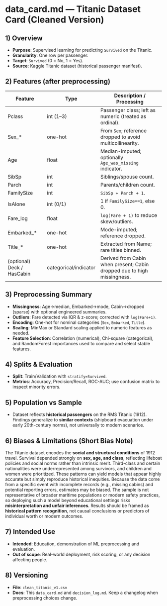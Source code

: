 # data_card.md — Titanic Dataset Card (Cleaned Version)

## 1) Overview
- **Purpose**: Supervised learning for predicting `Survived` on the Titanic.
- **Granularity**: One row per passenger.
- **Target**: `Survived` (0 = No, 1 = Yes).
- **Source**: Kaggle Titanic dataset (historical passenger manifest).

## 2) Features (after preprocessing)
| Feature        | Type       | Description / Processing |
|----------------|------------|---------------------------|
| Pclass         | int (1–3)  | Passenger class; left as numeric (treated as ordinal). |
| Sex_*          | one-hot    | From `Sex`; reference dropped to avoid multicollinearity. |
| Age            | float      | Median-imputed; optionally `Age_was_missing` indicator. |
| SibSp          | int        | Siblings/spouse count. |
| Parch          | int        | Parents/children count. |
| FamilySize     | int        | `SibSp + Parch + 1`. |
| IsAlone        | int (0/1)  | 1 if `FamilySize==1`, else 0. |
| Fare_log       | float      | `log(Fare + 1)` to reduce skew/outliers. |
| Embarked_*     | one-hot    | Mode-imputed; reference dropped. |
| Title_*        | one-hot    | Extracted from Name; rare titles binned. |
| (optional) Deck / HasCabin | categorical/indicator | Derived from Cabin when present; Cabin dropped due to high missingness. |

## 3) Preprocessing Summary
- **Missingness**: Age→median, Embarked→mode, Cabin→dropped (sparse) with optional engineered summaries. 
- **Outliers**: Fare detected via IQR & z-score; corrected with `log(Fare+1)`.
- **Encoding**: One-hot for nominal categories (`Sex`, `Embarked`, `Title`).
- **Scaling**: MinMax or Standard scaling applied to numeric features as needed.
- **Feature Selection**: Correlation (numerical), Chi-square (categorical), and RandomForest importances used to compare and select stable features.

## 4) Splits & Evaluation
- **Split**: Train/Validation with `stratify=Survived`.
- **Metrics**: Accuracy, Precision/Recall, ROC-AUC; use confusion matrix to inspect minority errors.

## 5) Population vs Sample
- Dataset reflects **historical passengers** on the RMS Titanic (1912). Findings generalize to **similar contexts** (shipboard evacuation under early 20th-century norms), not universally to modern scenarios.

## 6) Biases & Limitations (Short Bias Note)
The Titanic dataset encodes the **social and structural conditions** of 1912 travel. Survival depended strongly on **sex, age, and class**, reflecting lifeboat policies and social norms rather than intrinsic merit. Third-class and certain nationalities were underrepresented among survivors, and children and women were prioritized. These patterns can yield models that appear highly accurate but simply reproduce historical inequities. Because the data come from a specific event with incomplete records (e.g., missing cabins) and potential reporting errors, estimates may be biased. The sample is not representative of broader maritime populations or modern safety practices, so deploying such a model beyond educational settings risks **misinterpretation and unfair inferences**. Results should be framed as **historical pattern recognition**, not causal conclusions or predictors of individual worth or modern outcomes.

## 7) Intended Use
- **Intended**: Education, demonstration of ML preprocessing and evaluation.
- **Out of scope**: Real-world deployment, risk scoring, or any decision affecting people.

## 8) Versioning
- **File**: `clean_titanic_v1.csv`
- **Docs**: This `data_card.md` and `decision_log.md`. Keep a changelog when preprocessing choices change.